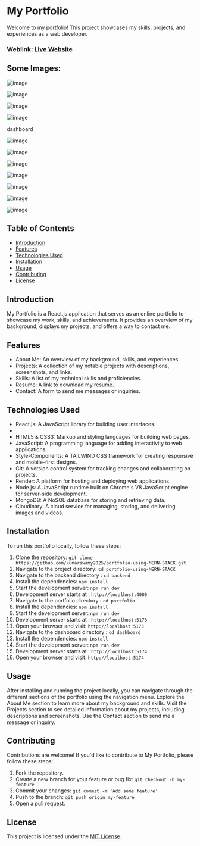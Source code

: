 # My Portfolio
Welcome to my portfolio! This project showcases my skills, projects, and experiences as a web developer.
### Weblink: [Live Website](https://portfolio-frontend-g4v2.onrender.com/)

## Some Images:
  




![image](https://github.com/user-attachments/assets/31245659-d93a-4d68-86ce-e80db62ae5dd)

![image](https://github.com/user-attachments/assets/94a35528-fb25-492e-9139-529943100403)

![image](https://github.com/user-attachments/assets/4a252f04-adab-43b9-9a22-2a349286dfa3)

![image](https://github.com/user-attachments/assets/3d641b1d-b504-435f-a5dc-c9948933f1dc)

dashboard 

![image](https://github.com/user-attachments/assets/6dc2c084-1250-474a-80dc-0a7df73bb212)

![image](https://github.com/user-attachments/assets/879b9665-a780-497d-9f06-7a9c5483a51a)

![image](https://github.com/user-attachments/assets/dcd21717-936b-4770-ad2f-1ed9d77b62c5)

![image](https://github.com/user-attachments/assets/f5720a37-a903-496e-8aa9-31ad6c62e76e)

![image](https://github.com/user-attachments/assets/f90a1be1-9e5c-40f7-8f65-360ff7cc816d)


![image](https://github.com/user-attachments/assets/cff7a867-94a2-45a6-8533-2312c82a4c0a)


![image](https://github.com/user-attachments/assets/3aecbcb8-6711-41d3-b423-a6f12c61a3ce)


## Table of Contents
- [Introduction](#introduction)
- [Features](#features)
- [Technologies Used](#technologies-used)
- [Installation](#installation)
- [Usage](#usage)
- [Contributing](#contributing)
- [License](#license)

## Introduction
My Portfolio is a React.js application that serves as an online portfolio to showcase my work, skills, and achievements. It provides an overview of my background, displays my projects, and offers a way to contact me.

## Features
- About Me: An overview of my background, skills, and experiences.
- Projects: A collection of my notable projects with descriptions, screenshots, and links.
- Skills: A list of my technical skills and proficiencies.
- Resume: A link to download my resume.
- Contact: A form to send me messages or inquiries.

## Technologies Used
- React.js: A JavaScript library for building user interfaces.
- 
- HTML5 & CSS3: Markup and styling languages for building web pages.
- JavaScript: A programming language for adding interactivity to web applications.
- Style-Components: A TAILWIND CSS  framework for creating responsive and mobile-first designs.
- Git: A version control system for tracking changes and collaborating on projects.
- Render: A platform for hosting and deploying web applications.
- Node.js: A JavaScript runtime built on Chrome's V8 JavaScript engine for server-side development.
- MongoDB: A NoSQL database for storing and retrieving data.
- Cloudinary: A cloud service for managing, storing, and delivering images and videos.

## Installation
To run this portfolio locally, follow these steps:

1. Clone the repository: `git clone https://github.com/kumarswamy2025/portfolio-using-MERN-STACK.git`
2. Navigate to the project directory: `cd portfolio-using-MERN-STACK`
3. Navigate to the backend  directory : `cd backend`
4. Install the dependencies: `npm install`
5. Start the development server: `npm run dev `
6. Development server starts  at : `http://localhost:4000 `
7. Navigate to the portfolio  directory : `cd portfolio`
8. Install the dependencies: `npm install`
9. Start the development server: `npm run dev `
10. Development server starts  at : `http://localhost:5173`
11. Open your browser and visit: `http://localhost:5173`
12. Navigate to the dashboard  directory : `cd dashboard`
13. Install the dependencies: `npm install`
14. Start the development server: `npm run dev `
15.  Development server starts  at : `http://localhost:5174`
16. Open your browser and visit: `http://localhost:5174`

## Usage
After installing and running the project locally, you can navigate through the different sections of the portfolio using the navigation menu. Explore the About Me section to learn more about my background and skills. Visit the Projects section to see detailed information about my projects, including descriptions and screenshots. Use the Contact section to send me a message or inquiry.

## Contributing
Contributions are welcome! If you'd like to contribute to My Portfolio, please follow these steps:

1. Fork the repository.
2. Create a new branch for your feature or bug fix: `git checkout -b my-feature`
3. Commit your changes: `git commit -m 'Add some feature'`
4. Push to the branch: `git push origin my-feature`
5. Open a pull request.

## License
This project is licensed under the [MIT License](LICENSE).


